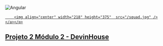 ![Angular](https://img.shields.io/badge/Angular-DD0031?style=for-the-badge&logo=angular&logoColor=white)

<p align="center">
        <a href="#">

        <img align="center" width="218" height="375"  src="/squad.jpg" /></a></p>




## Projeto 2 Módulo 2 - DevinHouse